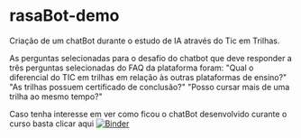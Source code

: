 # rasaBot-demo
Criação de um chatBot durante o estudo de IA através do Tic em Trilhas.

As perguntas selecionadas para o desafio do chatbot que deve responder a três perguntas selecionadas do FAQ da plataforma foram:
"Qual o diferencial do TIC em trilhas em relação às outras plataformas de ensino?"
"As trilhas possuem certificado de conclusão?"
"Posso cursar mais de uma trilha ao mesmo tempo?"

Caso tenha interesse em ver como ficou o chatBot desenvolvido curante o curso basta clicar aqui [![Binder](https://mybinder.org/badge_logo.svg)](https://mybinder.org/v2/gh/v-villaca/rasaBot-demo/HEAD)


